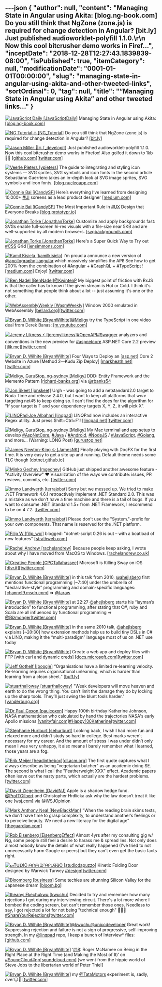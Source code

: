 ---json
{
  "author": null,
  "content": "Managing State in Angular using Akita: [blog.ng-book.com] Do you still think that NgZone (zone.js) is required for change detection in Angular? [bit.ly] Just published audioworklet-polyfill 1.1.0.\r\n            Now this cool bitcrusher demo works in Firef...",
  "inceptDate": "2018-12-28T12:27:43.1839839-08:00",
  "isPublished": true,
  "itemCategory": null,
  "modificationDate": "0001-01-01T00:00:00",
  "slug": "managing-state-in-angular-using-akita-and-other-tweeted-links",
  "sortOrdinal": 0,
  "tag": null,
  "title": "“Managing State in Angular using Akita” and other tweeted links…"
}
---

[<img alt="JavaScript Daily [JavaScriptDaily]" src="https://songhay.blob.core.windows.net:443/shared-social-twitter/JavaScriptDaily.jpg">](https://twitter.com/JavaScriptDaily) Managing State in Angular using Akita: [[blog.ng-book.com]](https://blog.ng-book.com/managing-state-in-angular-using-akita/)

[<img alt="NG Tutorial 🔥 [NG_Tutorial]" src="https://songhay.blob.core.windows.net:443/shared-social-twitter/NG_Tutorial.jpg">](https://twitter.com/NG_Tutorial) Do you still think that NgZone (zone.js) is required for change detection in Angular? [[bit.ly]](http://bit.ly/2B3KBth)

[<img alt="Jason Miller 🦊⚛ [_developit]" src="https://songhay.blob.core.windows.net:443/shared-social-twitter/_developit.jpg">](https://t.co/NY6NSQlPfo) Just published audioworklet-polyfill 1.1.0. Now this cool bitcrusher demo works in Firefox! Also golfed it down to 1kb 🏌️‍♂️ [[github.com]](http://github.com/GoogleChromeLabs/audioworklet-polyfill)[[twitter.com]](https://twitter.com/_developit/status/1034469275778600960/video/1)

[<img alt="Veerle Pieters [vpieters]" src="https://songhay.blob.core.windows.net:443/shared-social-twitter/vpieters.png">](http://t.co/A4ZEwCEPEs) The guide to integrating and styling icon systems — SVG sprites, SVG symbols and icon fonts In the second article Sebastiano Guerriero takes an in-depth look at SVG image sprites, SVG symbols and icon fonts. [[blog.nucleoapp.com]](https://blog.nucleoapp.com/the-guide-to-integrating-and-styling-icon-systems-svg-sprites-svg-symbols-and-icon-fonts-da7c424dac1b)

[<img alt="Connie Bai [iCandySF]" src="https://songhay.blob.core.windows.net:443/shared-social-twitter/iCandySF.jpg">](https://twitter.com/iCandySF) Here’s everything I’ve learned from designing 10,000+ [#UI](http://twitter.com/search?q='%23UI) screens as a lead product designer [[medium.com]](https://medium.com/ux-power-tools/heres-everything-i-ve-learned-from-designing-10-000-ui-screens-as-a-lead-product-designer-7d2810bee810?source=twitterShare-abf04071f183-1535271633)

[<img alt="Connie Bai [iCandySF]" src="https://songhay.blob.core.windows.net:443/shared-social-twitter/iCandySF.jpg">](https://twitter.com/iCandySF) The Most Important Rule in [#UX](http://twitter.com/search?q='%23UX) Design that Everyone Breaks [[blog.prototypr.io]](https://blog.prototypr.io/the-most-important-rule-in-ux-design-that-everyone-breaks-1c1cb188931?source=twitterShare-abf04071f183-1535189062)

[<img alt="Jonathan Torke [JonathanTorke]" src="https://songhay.blob.core.windows.net:443/shared-social-twitter/JonathanTorke.jpg">](https://t.co/0XkdgvQwZp) Customize and apply backgrounds fast: SVGs enable full-screen hi-res visuals with a file-size near 5KB and are well-supported by all modern browsers. [[svgbackgrounds.com]](https://www.svgbackgrounds.com/)

[<img alt="Jonathan Torke [JonathanTorke]" src="https://songhay.blob.core.windows.net:443/shared-social-twitter/JonathanTorke.jpg">](https://t.co/0XkdgvQwZp) Here's a Super Quick Way to Try out [#CSS](http://twitter.com/search?q='%23CSS) Grid [[jensimmons.com]](http://jensimmons.com/post/aug-15-2017/heres-super-quick-way-try-out-css-grid)

[<img alt="Kamil Kisiela [kamilkisiela]" src="https://songhay.blob.core.windows.net:443/shared-social-twitter/kamilkisiela.jpg">](https://t.co/mYkfDZeQ3w) I'm proud a announce a new version of [@apollographql-angular](http://twitter.com/@apollographql-angular) which massively simplifies the API! See how to get 200% from the combination of [#Angular](http://twitter.com/search?q='%23Angular) + [#GraphQL](http://twitter.com/search?q='%23GraphQL) + [#TypeScript](http://twitter.com/search?q='%23TypeScript) ! [[medium.com]](https://medium.com/the-guild/apollo-angular-code-generation-7903da1f8559) Enjoy! [[twitter.com]](https://twitter.com/kamilkisiela/status/1031947158927355905/photo/1)

[<img alt="Ben Nadel [BenNadel]" src="https://songhay.blob.core.windows.net:443/shared-social-twitter/BenNadel.jpeg">](https://t.co/XiF0qxapgW)[@KwintenP](http://twitter.com/@KwintenP) My biggest point of friction with RxJS is that the caller has to know if the given stream is Hot or Cold. I think it's not something that people think about a lot -- just assuming it's one or the other. 

[<img alt="WebAssemblyWeekly [WasmWeekly]" src="https://songhay.blob.core.windows.net:443/shared-social-twitter/WasmWeekly.jpg">](https://t.co/lojl9lka7q) Window 2000 emulated in WebAssembly [[bellard.org]](https://bellard.org/jslinux/vm.html?url=https://bellard.org/jslinux/win2k.cfg&mem=192&graphic=1&w=1024&h=768)[[twitter.com]](https://twitter.com/WasmWeekly/status/1031776676898856960/photo/1)

[<img alt="Bryan D. Wilhite [BryanWilhite]" src="https://songhay.blob.core.windows.net:443/shared-social-twitter/BryanWilhite.jpeg">](http://t.co/UNdqV0Z1zz)[@Meligy](http://twitter.com/@Meligy) try the TypeScript in one video deal from Derek Banas: [[m.youtube.com]](https://m.youtube.com/watch?v=-PR_XqW9JJU)

[<img alt="Jeremy Likness ⚡️ [jeremylikness]" src="https://songhay.blob.core.windows.net:443/shared-social-twitter/jeremylikness.jpg">](https://t.co/IbLCTBQJ41)[#OpenAPI](http://twitter.com/search?q='%23OpenAPI)[#Swagger](http://twitter.com/search?q='%23Swagger) analyzers and conventions in the new preview for [#aspnetcore](http://twitter.com/search?q='%23aspnetcore) ASP​.NET Core 2.2 preview [[jlik.me]](https://jlik.me/d5i)[[twitter.com]](https://twitter.com/jeremylikness/status/1033067441302261760/photo/1)

[<img alt="Bryan D. Wilhite [BryanWilhite]" src="https://songhay.blob.core.windows.net:443/shared-social-twitter/BryanWilhite.jpeg">](http://t.co/UNdqV0Z1zz) Four Ways to Deploy an [[asp.net]](http://ASP.NET) Core 2 Website in Azure [Method 2—Kudu Zip Deploy] [[markheath.net]](https://markheath.net/post/four-ways-to-deploy-aspnet-core-website-in-azure)[[twitter.com]](https://twitter.com/BryanWilhite/status/1032031059628548096/photo/1)

[<img alt="Meligy, GuruStop, ng-sydney [Meligy]" src="https://songhay.blob.core.windows.net:443/shared-social-twitter/Meligy.jpeg">](https://t.co/l318930X1B) DDD: Entity Framework and the Memento Pattern [[richard-banks.org]](https://www.richard-banks.org/2018/08/ddd-entity-framework-and-memento-pattern.html) via [@rbanks54](http://twitter.com/@rbanks54)

[<img alt="Jon Skeet [jonskeet]" src="https://songhay.blob.core.windows.net:443/shared-social-twitter/jonskeet.jpg">](https://t.co/G7ynklMRpf) Urgh - was going to add a netstandard2.0 target to Noda Time and release 2.4.0, but I want to keep all platforms that *were* targeting net45 to keep doing so. I can't find the docs for the algorithm for "If your target is T and your dependency targets X, Y, Z, it will pick X". 

[<img alt="LINQPad·Joe Albahari [linqpad]" src="https://songhay.blob.core.windows.net:443/shared-social-twitter/linqpad.jpg">](http://t.co/alg9BCR6l1) LINQPad now includes an interactive Regex utility. Just press Shift+Ctrl+F1! [[linqpad.net]](https://www.linqpad.net/download.aspx#beta)[[twitter.com]](https://twitter.com/linqpad/status/1031478320183926784/photo/1)

[<img alt="Meligy, GuruStop, ng-sydney [Meligy]" src="https://songhay.blob.core.windows.net:443/shared-social-twitter/Meligy.jpeg">](https://t.co/l318930X1B) My Mac terminal and app setup to develop [#AspNetCore](http://twitter.com/search?q='%23AspNetCore), [#Java](http://twitter.com/search?q='%23Java) / [#Android](http://twitter.com/search?q='%23Android), [#NodeJS](http://twitter.com/search?q='%23NodeJS) / [#JavaScript](http://twitter.com/search?q='%23JavaScript), [#Golang](http://twitter.com/search?q='%23Golang), and more... (Warning: LONG Post) [[gurustop.net]](https://www.gurustop.net/blog/2018/08/29/my-mac-terminal-and-app-setup-to-develop-net-core-java-android-node-golang-go-and-more/)

[<img alt="James Newton-King ♔ [JamesNK]" src="https://songhay.blob.core.windows.net:443/shared-social-twitter/JamesNK.jpeg">](http://t.co/NT5azIWwVG) Finally playing with DocFX for the first time. It is very easy to get a site up and running. Default theme needs some TLC though [[dotnet.github.io]](http://dotnet.github.io/docfx/)

[<img alt="Minko Gechev [mgechev]" src="https://songhay.blob.core.windows.net:443/shared-social-twitter/mgechev.jpg">](https://t.co/7KvH8Bz1QN) GitHub just shipped another awesome feature - "Activity Overview" ❤️ Visualization of the ways we contribute: issues, PR reviews, commits, etc. [[twitter.com]](https://twitter.com/mgechev/status/1033135329245646848/photo/1)

[<img alt="Immo Landwerth [terrajobst]" src="https://songhay.blob.core.windows.net:443/shared-social-twitter/terrajobst.jpg">](https://t.co/pfw9pKc4sL) Sorry but we messed up. We tried to make .NET Framework 4.6.1 retroactively implement .NET Standard 2.0. This was a mistake as we don't have a time machine and there is a tail of bugs. If you want to consume .NET Standard 1.5+ from .NET Framework, I recommend to be on 4.7.2. [[twitter.com]](https://twitter.com/marcgravell/status/1031867348876189696)

[<img alt="Immo Landwerth [terrajobst]" src="https://songhay.blob.core.windows.net:443/shared-social-twitter/terrajobst.jpg">](https://t.co/pfw9pKc4sL) Please don't use the "System."-prefix for your own components. That name is reserved for the .NET platform. 

[<img alt="Filip W [filip_woj]" src="https://songhay.blob.core.windows.net:443/shared-social-twitter/filip_woj.jpg">](http://t.co/VCkinoHijZ) blogged: "dotnet-script 0.26 is out – with a boatload of new features" [[strathweb.com]](https://www.strathweb.com/2018/08/dotnet-script-0-26-is-out-with-a-boatload-of-new-features/)

[<img alt="Rachel Andrew [rachelandrew]" src="https://songhay.blob.core.windows.net:443/shared-social-twitter/rachelandrew.jpg">](https://t.co/bnYdfVIAqQ) Because people keep asking, I wrote about why I have moved from MacOS to Windows. [[rachelandrew.co.uk]](https://rachelandrew.co.uk/archives/2018/08/21/why-im-moving-from-macos-to-windows/)

[<img alt="Creative People [CPCTallahassee]" src="https://songhay.blob.core.windows.net:443/shared-social-twitter/CPCTallahassee.jpg">](http://t.co/3jpCM7tvvY) Microsoft is Killing Sway on iOS [[dlvr.it]](http://dlvr.it/Qh10t8)[[twitter.com]](https://twitter.com/CPCTallahassee/status/1033185410862575616/photo/1)

[<img alt="Bryan D. Wilhite [BryanWilhite]" src="https://songhay.blob.core.windows.net:443/shared-social-twitter/BryanWilhite.jpeg">](http://t.co/UNdqV0Z1zz) in this talk from 2010, [@ahejlsberg](http://twitter.com/@ahejlsberg) first mentions functional programming [~7:40] under the umbrella of “declarative-style” programming and domain-specific languages: [[channel9.msdn.com]](https://channel9.msdn.com/blogs/adebruyn/techdays-2010-developer-keynote-by-anders-hejlsberg) =&gt; [@taraw](http://twitter.com/@taraw)

[<img alt="Bryan D. Wilhite [BryanWilhite]" src="https://songhay.blob.core.windows.net:443/shared-social-twitter/BryanWilhite.jpeg">](http://t.co/UNdqV0Z1zz) at 22:27 [@ahejlsberg](http://twitter.com/@ahejlsberg) starts his “layman’s introduction” to functional programming, after stating that C#, ruby and Scala are all influenced by functional programming =&gt; [@Bizmonger](http://twitter.com/@Bizmonger)[[twitter.com]](https://twitter.com/BryanWilhite/status/1033027409157574656/photo/1)

[<img alt="Bryan D. Wilhite [BryanWilhite]" src="https://songhay.blob.core.windows.net:443/shared-social-twitter/BryanWilhite.jpeg">](http://t.co/UNdqV0Z1zz) in the same 2010 talk, [@ahejlsberg](http://twitter.com/@ahejlsberg) explains [~20:30] how extension methods help us to build tiny DSLs in C# via LINQ, making it the “multi-paradigm” language most of us on .NET use today 

[<img alt="Bryan D. Wilhite [BryanWilhite]" src="https://songhay.blob.core.windows.net:443/shared-social-twitter/BryanWilhite.jpeg">](http://t.co/UNdqV0Z1zz) Create a web app and deploy files with FTP [with curl and dynamic creds] [[docs.microsoft.com]](https://docs.microsoft.com/en-us/azure/app-service/scripts/app-service-cli-deploy-ftp)[[twitter.com]](https://twitter.com/BryanWilhite/status/1032034660530835456/photo/1)

[<img alt="Jeff Gothelf [jboogie]" src="https://songhay.blob.core.windows.net:443/shared-social-twitter/jboogie.jpg">](https://t.co/kHPHPgVslS) “Organisations have a limited re-learning velocity. Re-learning requires organisational unlearning, which is harder than learning from a clean sheet.” [[buff.ly]](https://buff.ly/2Moa3A6)

[<img alt="stuarthalloway [stuarthalloway]" src="https://songhay.blob.core.windows.net:443/shared-social-twitter/stuarthalloway.jpg">](http://t.co/uOGu7w6qP2) "Weak developers will move heaven and earth to do the wrong thing. You can’t limit the damage they do by locking up the sharp tools. They’ll just swing the blunt tools harder." [[vanderburg.org]](https://vanderburg.org/blog/2009/07/13/sharp_and_blunt.html)

[<img alt="Dr Paul Coxon [paulcoxon]" src="https://songhay.blob.core.windows.net:443/shared-social-twitter/paulcoxon.jpg">](https://t.co/M3BNFK3PD7) Happy 100th birthday Katherine Johnson, NASA mathematician who calculated by hand the trajectories NASA's early Apollo missions [[vanityfair.com]](https://www.vanityfair.com/culture/2016/08/katherine-johnson-the-nasa-mathematician-who-advanced-human-rights/amp)[#Happy100Katherine](http://twitter.com/search?q='%23Happy100Katherine)[[twitter.com]](https://twitter.com/paulcoxon/status/1033639682188488704/photo/1)

[<img alt="Stephanie Hurlburt [sehurlburt]" src="https://songhay.blob.core.windows.net:443/shared-social-twitter/sehurlburt.jpg">](https://t.co/vqdUKVMW7j) Looking back, I wish I had more fun and relaxed more and didn’t study so hard in college. Best marks weren’t necessary for my career. And the amount of stress I was under didn’t only mean I was very unhappy, it also means I barely remember what I learned, those years are a fog. 

[<img alt="Erik Meijer [headinthebox]" src="https://songhay.blob.core.windows.net:443/shared-social-twitter/headinthebox.jpeg">](http://t.co/LX6r9PgJAw)[[dl.acm.org]](https://dl.acm.org/citation.cfm?id=3177748) The first quote captures what I always describe as being "vegetarian butcher" as an academic doing SE. The second is what I call the "Featherweight XXX" effect. Academic papers often leave out the nasty parts, which actually are the hardest problems. [[twitter.com]](https://twitter.com/headinthebox/status/1034458678768750592/photo/1)

[<img alt="David Ziegelheim [DavidNJ]" src="https://songhay.blob.core.windows.net:443/shared-social-twitter/DavidNJ.jpg">](https://twitter.com/DavidNJ) Apple is a shadow hedge fund. [@ProfTGilbert](http://twitter.com/@ProfTGilbert) and Christopher Hrdlicka ask why the law doesn’t treat it like one [[wsj.com]](https://www.wsj.com/articles/apple-is-a-hedge-fund-that-makes-phones-1535063375) via [@WSJOpinion](http://twitter.com/@WSJOpinion)

[<img alt="Mark Anthony Neal [NewBlackMan]" src="https://songhay.blob.core.windows.net:443/shared-social-twitter/NewBlackMan.jpg">](https://t.co/JN6Hu0tKeH) "When the reading brain skims texts, we don’t have time to grasp complexity, to understand another’s feelings or to perceive beauty. We need a new literacy for the digital age" [[theguardian.com]](https://www.theguardian.com/commentisfree/2018/aug/25/skim-reading-new-normal-maryanne-wolf)

[<img alt="Rob Eisenberg [EisenbergEffect]" src="https://songhay.blob.core.windows.net:443/shared-social-twitter/EisenbergEffect.jpg">](https://t.co/VNokeFBcFy) Almost 4yrs after my consulting gig w/ Ng, some people still feel a desire to harass me &amp; spread lies. Not only does almost nobody know the details of what really happened (I've tried to not unnecessarily harm Google or peers) but they can't even get the basic facts right. 

[<img alt="ᔕTᑌᗪIO ᗩᑎᗩ ᗪ'ᗩᑭᑌᘔᘔO [studiodapuzzo]" src="https://songhay.blob.core.windows.net:443/shared-social-twitter/studiodapuzzo.jpeg">](https://t.co/Ekd8wyZKFo) Kinetic Folding Door designed by Warwick Turwey [#design](http://twitter.com/search?q='%23design)[[twitter.com]](https://twitter.com/studiodapuzzo/status/1033618943695626240/video/1)

[<img alt="Bloomberg [business]" src="https://songhay.blob.core.windows.net:443/shared-social-twitter/business.jpg">](http://t.co/YFISwy1upH) Some techies are shunning Silicon Valley for the Japanese dream [[bloom.bg]](https://bloom.bg/2wq57jc)

[<img alt="Iheanyi Ekechukwu [kwuchu]" src="https://songhay.blob.core.windows.net:443/shared-social-twitter/kwuchu.jpg">](https://t.co/iDDF2d7EXB) Decided to try and remember how many rejections I got during my interviewing circuit. There's a lot more where I bombed the coding screen, but can't remember those ones. Needless to say, I got rejected a lot for not being "technical enough" 🤷🏾‍♂️ [#ShareYourRejections](http://twitter.com/search?q='%23ShareYourRejections)[[twitter.com]](https://twitter.com/kwuchu/status/1031694935878262785/photo/1)

[<img alt="Bryan D. Wilhite [BryanWilhite]" src="https://songhay.blob.core.windows.net:443/shared-social-twitter/BryanWilhite.jpeg">](http://t.co/UNdqV0Z1zz)[@kwuchu](http://twitter.com/@kwuchu)[@unicodeveloper](http://twitter.com/@unicodeveloper) Great work! Suppressing rejection and failure is not a sign of progressive, self-improving strength. In my [@linqpad](http://twitter.com/@linqpad) repo, I keep a bunch of Interview* files: [[github.com]](https://github.com/BryanWilhite/LinqPad/blob/master/Queries/funkyKB/Interview%20-%20Microsoft.linq)

[<img alt="Bryan D. Wilhite [BryanWilhite]" src="https://songhay.blob.core.windows.net:443/shared-social-twitter/BryanWilhite.jpeg">](http://t.co/UNdqV0Z1zz) ‘[#18](http://twitter.com/search?q='%2318): Roger McNamee on Being in the Right Place at the Right Time (and Making the Most of It)’ on [#SoundCloud](http://twitter.com/search?q='%23SoundCloud)[#np](http://twitter.com/search?q='%23np)[[soundcloud.com]](https://soundcloud.com/superinvestors/18-roger-mcnamee-on-being-in-the-right-place-at-the-right-time-and-making-the-most-of-it?utm_source=soundcloud&utm_campaign=share&utm_medium=twitter) [we went from the hippie world of Steve Jobs to the libertarian world of Peter Thiel] 

[<img alt="Bryan D. Wilhite [BryanWilhite]" src="https://songhay.blob.core.windows.net:443/shared-social-twitter/BryanWilhite.jpeg">](http://t.co/UNdqV0Z1zz) my [@TataMotors](http://twitter.com/@TataMotors) experiment is, sadly, over😑🦆 [[twitter.com]](https://twitter.com/BryanWilhite/status/1032085081429438465/photo/1)
